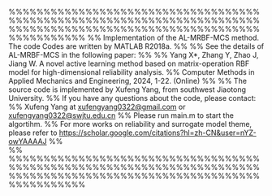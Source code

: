 %%%%%%%%%%%%%%%%%%%%%%%%%%%%%%%%%%%%%%%%%%%%%%%%%%%%%%%%%%%%%%%%%%%%%%%%%%%%%%%%%%%%%%%%%%%%%%%%%%%%%%%%%%%%%%%%%%%%%%%
%%  Implementation of the AL-MRBF-MCS method. The code Codes are written by MATLAB R2018a.
%%
%%  See the details of AL-MRBF-MCS in the following paper:
%%
%%  Yang X*, Zhang Y, Zhao J, Jiang W. A novel active learning method based on matrix-operation RBF model for high-dimensional reliability analysis.
%%  Computer Methods in Applied Mechanics and Engineering, 2024, 1-22. (Online)
%%
%%  The source code is implemented by Xufeng Yang, from southwest Jiaotong University.
%%  If you have any questions about the code, please contact:
%%  Xufeng Yang at xufengyang0322@gmail.com or xufengyang0322@swjtu.edu.cn
%%  Please run main.m to start the algortihm.
%%  For more works on reliability and surrogate model theme, please refer to https://scholar.google.com/citations?hl=zh-CN&user=nYZ-owYAAAAJ
%%  
%%  
%%%%%%%%%%%%%%%%%%%%%%%%%%%%%%%%%%%%%%%%%%%%%%%%%%%%%%%%%%%%%%%%%%%%%%%%%%%%%%%%%%%%%%%%%%%%%%%%%%%%%%%%%%%%%%%%%%%%%%%
